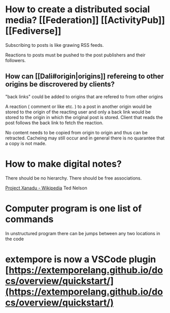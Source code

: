 # How to create a distributed social media? [[Federation]] [[ActivityPub]] [[Fediverse]]

Subscribing to posts is like grawing RSS feeds.

Reactions to posts must be pushed to the post publishers and their followers.

## How can [[Dali#origin|origins]] refereing to other origins be discrovered by clients?

"back links" could be added to origins that are refered to from other origins

A reaction ( comment or like etc. ) to a post in another origin would be stored to the origin of the reacting user and only a back link would be stored to the origin in which the original post is stored. Client that reads the post follows the back link to fetch the reaction.

No content needs to be copied from origin to origin and thus can be retracted. Cacheing may still occur and in general there is no quarantee that a copy is not made.

# How to make digital notes?
There should be no hierarchy. There should be free associations.

[Project Xanadu - Wikipedia](https://en.wikipedia.org/wiki/Project_Xanadu) Ted Nelson
# Computer program is one list of commands
In unstructured program there can be jumps between any two locations in the code
# extempore is now a VSCode plugin [https://extemporelang.github.io/docs/overview/quickstart/](https://extemporelang.github.io/docs/overview/quickstart/)